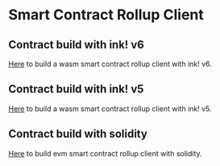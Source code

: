 # Smart Contract Rollup Client

## Contract build with ink! v6

[Here](sc-rollup-inkv6-client) to build a wasm smart contract rollup client with ink! v6. 

## Contract build with ink! v5

[Here](sc-rollup-inkv5-client) to build a wasm smart contract rollup client with ink! v5. 

## Contract build with solidity

[Here](./sc-rollup-evm-client) to build evm smart contract rollup client with solidity. 
